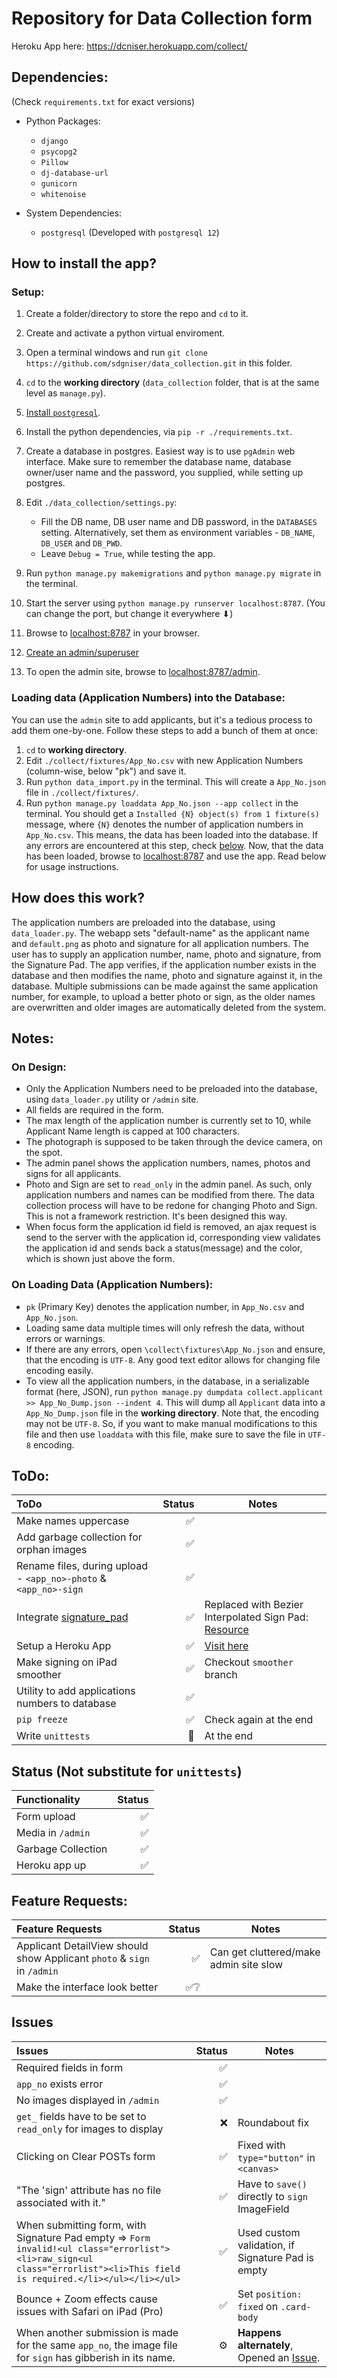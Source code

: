 # Repository for Data Collection form

Heroku App here: https://dcniser.herokuapp.com/collect/

## Dependencies:

(Check `requirements.txt` for exact versions)

- Python Packages:

  - `django`
  - `psycopg2`
  - `Pillow`
  - `dj-database-url`
  - `gunicorn`
  - `whitenoise`

- System Dependencies:
  - `postgresql` (Developed with `postgresql 12`)

## How to install the app?

### Setup:

1. Create a folder/directory to store the repo and `cd` to it.
2. Create and activate a python virtual enviroment.
3. Open a terminal windows and run `git clone https://github.com/sdgniser/data_collection.git` in this folder.
4. `cd` to the **working directory** (`data_collection` folder, that is at the same level as `manage.py`).
5. [Install `postgresql`](https://www.postgresql.org/download/).
6. Install the python dependencies, via `pip -r ./requirements.txt`.
7. Create a database in postgres. Easiest way is to use `pgAdmin` web interface. Make sure to remember the database name, database owner/user name and the password, you supplied, while setting up postgres.
8. Edit `./data_collection/settings.py`:

   - Fill the DB name, DB user name and DB password, in the `DATABASES` setting. Alternatively, set them as environment variables - `DB_NAME`, `DB_USER` and `DB_PWD`.
   - Leave `Debug = True`, while testing the app.

9. Run `python manage.py makemigrations` and `python manage.py migrate` in the terminal.
10. Start the server using `python manage.py runserver localhost:8787`. (You can change the port, but change it everywhere ⬇)
11. Browse to [localhost:8787](localhost:8787) in your browser.
12. [Create an admin/superuser](https://docs.djangoproject.com/en/3.0/intro/tutorial02/#creating-an-admin-user)
13. To open the admin site, browse to [localhost:8787/admin](localhost:8787/admin).

### Loading data (Application Numbers) into the Database:

You can use the `admin` site to add applicants, but it's a tedious process to add them one-by-one. Follow these steps to add a bunch of them at once:

1. `cd` to **working directory**.
2. Edit `./collect/fixtures/App_No.csv` with new Application Numbers (column-wise, below "pk") and save it.
3. Run `python data_import.py` in the terminal. This will create a `App_No.json` file in `./collect/fixtures/`.
4. Run `python manage.py loaddata App_No.json --app collect` in the terminal. You should get a `Installed {N} object(s) from 1 fixture(s)` message, where `{N}` denotes the number of application numbers in `App_No.csv`. This means, the data has been loaded into the database. If any errors are encountered at this step, check [below](#on-loading-data-application-numbers).
   Now, that the data has been loaded, browse to [localhost:8787](localhost:8787) and use the app. Read below for usage instructions.

## How does this work?

The application numbers are preloaded into the database, using `data_loader.py`. The webapp sets "default-name" as the applicant name and `default.png` as photo and signature for all application numbers. The user has to supply an application number, name, photo and signature, from the Signature Pad. The app verifies, if the application number exists in the database and then modifies the name, photo and signature against it, in the database. Multiple submissions can be made against the same application number, for example, to upload a better photo or sign, as the older names are overwritten and older images are automatically deleted from the system.

## Notes:

### On Design:

- Only the Application Numbers need to be preloaded into the database, using `data_loader.py` utility or `/admin` site.
- All fields are required in the form.
- The max length of the application number is currently set to 10, while Applicant Name length is capped at 100 characters.
- The photograph is supposed to be taken through the device camera, on the spot.
- The admin panel shows the application numbers, names, photos and signs for all applicants.
- Photo and Sign are set to `read_only` in the admin panel. As such, only application numbers and names can be modified from there. The data collection process will have to be redone for changing Photo and Sign. This is not a framework restriction. It's been designed this way.
- When focus form the application id field is removed, an ajax request is send to the server with the application id, corresponding view validates the application id and sends back a status(message) and the color, which is shown just above the form.

### On Loading Data (Application Numbers):

- `pk` (Primary Key) denotes the application number, in `App_No.csv` and `App_No.json`.
- Loading same data multiple times will only refresh the data, without errors or warnings.
- If there are any errors, open `\collect\fixtures\App_No.json` and ensure, that the encoding is `UTF-8`. Any good text editor allows for changing file encoding easily.
- To view all the application numbers, in the database, in a serializable format (here, JSON), run `python manage.py dumpdata collect.applicant >> App_No_Dump.json --indent 4`. This will dump all `Applicant` data into a `App_No_Dump.json` file in the **working directory**. Note that, the encoding may not be `UTF-8`. So, if you want to make manual modifications to this file and then use `loaddata` with this file, make sure to save the file in `UTF-8` encoding.

## ToDo:

| ToDo                                                               | Status | Notes                                                                                                |
| :----------------------------------------------------------------- | -----: | ---------------------------------------------------------------------------------------------------- |
| Make names uppercase                                               |     ✅ |                                                                                                      |
| Add garbage collection for orphan images                           |     ✅ |                                                                                                      |
| Rename files, during upload - `<app_no>-photo` & `<app_no>-sign`   |     ✅ |                                                                                                      |
| Integrate [signature_pad](https://github.com/szimek/signature_pad) |     ✅ | Replaced with Bezier Interpolated Sign Pad: [Resource](https://github.com/thread-pond/signature-pad) |
| Setup a Heroku App                                                 |     ✅ | [Visit here](https://dcniser.herokuapp.com/collect/)                                                 |
| Make signing on iPad smoother                                      |     ✅ | Checkout `smoother` branch                                                                           |
| Utility to add applications numbers to database                    |     ✅ |                                                                                                      |
| `pip freeze`                                                       |     ✅ | Check again at the end                                                                               |
| Write `unittests`                                                  |     👀 | At the end                                                                                           |

## Status (Not substitute for `unittests`)

| Functionality      | Status |
| :----------------- | -----: |
| Form upload        |     ✅ |
| Media in `/admin`  |     ✅ |
| Garbage Collection |     ✅ |
| Heroku app up      |     ✅ |

## Feature Requests:

| Feature Requests                                                        | Status | Notes                                  |
| :---------------------------------------------------------------------- | -----: | -------------------------------------- |
| Applicant DetailView should show Applicant `photo` & `sign` in `/admin` |     ✅ | Can get cluttered/make admin site slow |
| Make the interface look better                                          |   ✅❔ |                                        |

## Issues

| Issues                                                                                                                                                                   | Status | Notes                                                                                             |
| :----------------------------------------------------------------------------------------------------------------------------------------------------------------------- | -----: | ------------------------------------------------------------------------------------------------- |
| Required fields in form                                                                                                                                                  |     ✅ |
| `app_no` exists error                                                                                                                                                    |     ✅ |
| No images displayed in `/admin`                                                                                                                                          |     ✅ |
| `get_` fields have to be set to `read_only` for images to display                                                                                                        |     ❌ | Roundabout fix                                                                                    |
| Clicking on Clear POSTs form                                                                                                                                             |     ✅ | Fixed with `type="button"` in `<canvas>`                                                          |
| "The 'sign' attribute has no file associated with it."                                                                                                                   |     ✅ | Have to `save()` directly to `sign` ImageField                                                    |
| When submitting form, with Signature Pad empty => `Form invalid!<ul class="errorlist"><li>raw_sign<ul class="errorlist"><li>This field is required.</li></ul></li></ul>` |     ✅ | Used custom validation, if Signature Pad is empty                                                 |
| Bounce + Zoom effects cause issues with Safari on iPad (Pro)                                                                                                             |     ✅ | Set `position: fixed` on `.card-body`                                                             |
| When another submission is made for the same `app_no`, the image file for `sign` has gibberish in its name.                                                              |      ⚙ | **Happens alternately**, Opened an [Issue](https://github.com/sdgniser/data_collection/issues/1). |
